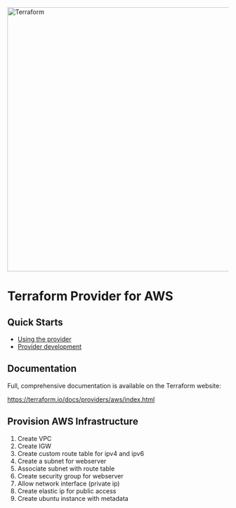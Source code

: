 
<img alt="Terraform" src="https://www.datocms-assets.com/2885/1629941242-logo-terraform-main.svg" width="600px">

# Terraform Provider for AWS


## Quick Starts

- [Using the provider](https://registry.terraform.io/providers/hashicorp/aws/latest/docs)
- [Provider development](docs/contributing)

## Documentation

Full, comprehensive documentation is available on the Terraform website:

https://terraform.io/docs/providers/aws/index.html

## Provision AWS Infrastructure

1. Create VPC
2. Create IGW
3. Create custom route table for ipv4 and ipv6
4. Create a subnet for webserver
5. Associate subnet with route table 
6. Create security group for webserver
7. Allow network interface (private ip)
8. Create elastic ip for public access
9. Create ubuntu instance with metadata


